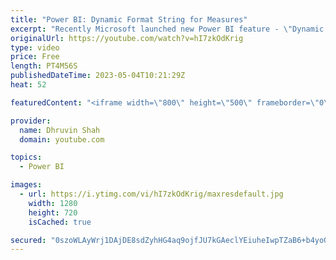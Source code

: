 ```yaml
---
title: "Power BI: Dynamic Format String for Measures"
excerpt: "Recently Microsoft launched new Power BI feature - \"Dynamic Format String for Measures\". With dynamic format strings for measures, you can determine how measures appear in visuals by conditionally applying a format string with a separate DAX expression.  Dynamic format strings overcome an inherent disadvantage"
originalUrl: https://youtube.com/watch?v=hI7zkOdKrig
type: video
price: Free
length: PT4M56S
publishedDateTime: 2023-05-04T10:21:29Z
heat: 52

featuredContent: "<iframe width=\"800\" height=\"500\" frameborder=\"0\" src=\"https://www.youtube.com/embed/hI7zkOdKrig\" allow=\"accelerometer; autoplay; encrypted-media; gyroscope; picture-in-picture\" allowfullscreen></iframe>"

provider:
  name: Dhruvin Shah
  domain: youtube.com

topics:
  - Power BI

images:
  - url: https://i.ytimg.com/vi/hI7zkOdKrig/maxresdefault.jpg
    width: 1280
    height: 720
    isCached: true

secured: "0szoWLAyWrj1DAjDE8sdZyhHG4aq9ojfJU7kGAeclYEiuheIwpTZaB6+b4yoQZy7kbq/82A+h6F9EfDtooZGNMX/0eu59joKjVzddxOLP1Jsf48u8skQmGijOXrvtGl5udY6TXY7oHwCcrcB+HJQPw+ClLDyo7gNpgyrz7Dg4JTDmBrr8309e2SqAzhSESzKLxZqDTe/Zh38Ed6sCxbYX6R8Gwy8qsHDhwJsZRTHXGPj9EDXACq9N7h/aY04c1VJVlvYpPHNOC2sv/Xzla7ZjtRHSMO+2RYKbp4HSxnjIv7Ih7JPK2aMp8P7yD0uChhO3TUSXPv022+ZTBl9xrpXz4o2GjH9zDTehe7KkwfqR6F7s3x37/Gw/lG7ySltV/X5IWzzAbs30cZgmyVi9VpOW5/yhMUhjnPAIhaXVXtqgMU=;5xdJIZh0PJYpsSQDXV2fMw=="
---
```


